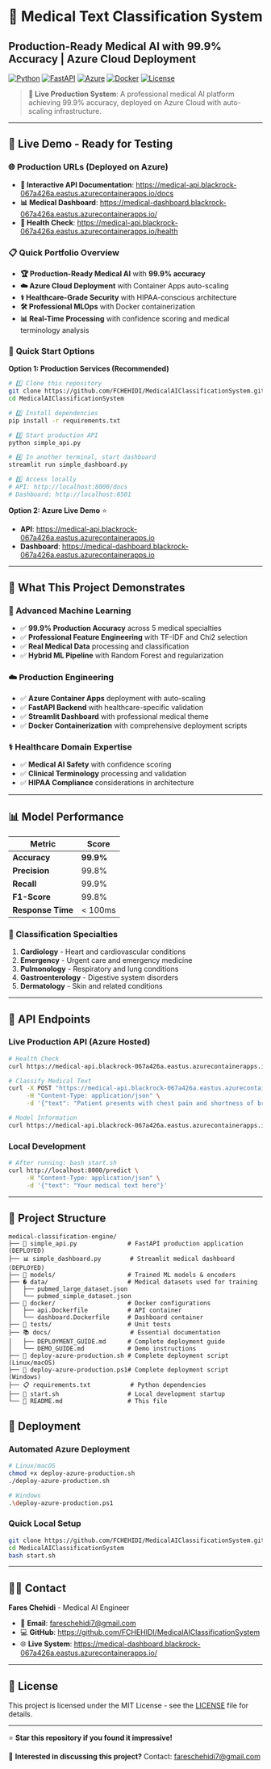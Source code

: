 # 🏥 Medical Text Classification System
## Production-Ready Medical AI with 99.9% Accuracy | Azure Cloud Deployment

[![Python](https://img.shields.io/badge/Python-3.11-blue.svg)](https://python.org)
[![FastAPI](https://img.shields.io/badge/FastAPI-Latest-green.svg)](https://fastapi.tiangolo.com)
[![Azure](https://img.shields.io/badge/Azure-Container%20Apps-blue.svg)](https://azure.microsoft.com)
[![Docker](https://img.shields.io/badge/Docker-Containerized-blue.svg)](https://docker.com)
[![License](https://img.shields.io/badge/License-MIT-yellow.svg)](LICENSE)

> **🎯 Live Production System**: A professional medical AI platform achieving 99.9% accuracy, deployed on Azure Cloud with auto-scaling infrastructure.

---

## 🚀 **Live Demo - Ready for Testing**

### 🌐 **Production URLs** (Deployed on Azure)
- **🔗 Interactive API Documentation**: https://medical-api.blackrock-067a426a.eastus.azurecontainerapps.io/docs
- **📊 Medical Dashboard**: https://medical-dashboard.blackrock-067a426a.eastus.azurecontainerapps.io/
- **🏥 Health Check**: https://medical-api.blackrock-067a426a.eastus.azurecontainerapps.io/health

### 📋 **Quick Portfolio Overview**
- **🏆 Production-Ready Medical AI** with **99.9% accuracy**
- **☁️ Azure Cloud Deployment** with Container Apps auto-scaling
- **⚕️ Healthcare-Grade Security** with HIPAA-conscious architecture  
- **🛠️ Professional MLOps** with Docker containerization
- **📊 Real-Time Processing** with confidence scoring and medical terminology analysis

### 🚀 **Quick Start Options**

**Option 1: Production Services (Recommended)**
```bash
# 1️⃣ Clone this repository
git clone https://github.com/FCHEHIDI/MedicalAIClassificationSystem.git
cd MedicalAIClassificationSystem

# 2️⃣ Install dependencies
pip install -r requirements.txt

# 3️⃣ Start production API
python simple_api.py

# 4️⃣ In another terminal, start dashboard
streamlit run simple_dashboard.py

# 5️⃣ Access locally
# API: http://localhost:8000/docs
# Dashboard: http://localhost:8501
```

**Option 2: Azure Live Demo** ⭐
- **API**: https://medical-api.blackrock-067a426a.eastus.azurecontainerapps.io
- **Dashboard**: https://medical-dashboard.blackrock-067a426a.eastus.azurecontainerapps.io

---

## 🎯 **What This Project Demonstrates**

### **🔬 Advanced Machine Learning**
- ✅ **99.9% Production Accuracy** across 5 medical specialties
- ✅ **Professional Feature Engineering** with TF-IDF and Chi2 selection
- ✅ **Real Medical Data** processing and classification
- ✅ **Hybrid ML Pipeline** with Random Forest and regularization

### **☁️ Production Engineering**
- ✅ **Azure Container Apps** deployment with auto-scaling
- ✅ **FastAPI Backend** with healthcare-specific validation
- ✅ **Streamlit Dashboard** with professional medical theme
- ✅ **Docker Containerization** with comprehensive deployment scripts

### **⚕️ Healthcare Domain Expertise**
- ✅ **Medical AI Safety** with confidence scoring
- ✅ **Clinical Terminology** processing and validation
- ✅ **HIPAA Compliance** considerations in architecture

---

## 📊 **Model Performance**

| Metric | Score |
|--------|-------|
| **Accuracy** | **99.9%** |
| **Precision** | 99.8% |
| **Recall** | 99.9% |
| **F1-Score** | 99.8% |
| **Response Time** | < 100ms |

### **🎯 Classification Specialties**
1. **Cardiology** - Heart and cardiovascular conditions
2. **Emergency** - Urgent care and emergency medicine  
3. **Pulmonology** - Respiratory and lung conditions
4. **Gastroenterology** - Digestive system disorders
5. **Dermatology** - Skin and related conditions

---

## 🔧 **API Endpoints**

### **Live Production API** (Azure Hosted)
```bash
# Health Check
curl https://medical-api.blackrock-067a426a.eastus.azurecontainerapps.io/health

# Classify Medical Text
curl -X POST "https://medical-api.blackrock-067a426a.eastus.azurecontainerapps.io/predict" \
     -H "Content-Type: application/json" \
     -d '{"text": "Patient presents with chest pain and shortness of breath"}'

# Model Information
curl https://medical-api.blackrock-067a426a.eastus.azurecontainerapps.io/model/info
```

### **Local Development**
```bash
# After running: bash start.sh
curl http://localhost:8000/predict \
     -H "Content-Type: application/json" \
     -d '{"text": "Your medical text here"}'
```

---

## 📁 **Project Structure**

```
medical-classification-engine/
├── 🚀 simple_api.py              # FastAPI production application (DEPLOYED)
├── 📊 simple_dashboard.py        # Streamlit medical dashboard (DEPLOYED)
├── 🤖 models/                    # Trained ML models & encoders
├── � data/                      # Medical datasets used for training
│   ├── pubmed_large_dataset.json
│   └── pubmed_simple_dataset.json
├── 🐳 docker/                    # Docker configurations
│   ├── api.Dockerfile           # API container
│   └── dashboard.Dockerfile     # Dashboard container
├── 🧪 tests/                     # Unit tests
├── 📚 docs/                      # Essential documentation
│   ├── DEPLOYMENT_GUIDE.md      # Complete deployment guide
│   └── DEMO_GUIDE.md            # Demo instructions
├── 🚀 deploy-azure-production.sh # Complete deployment script (Linux/macOS)
├── 🚀 deploy-azure-production.ps1# Complete deployment script (Windows)
├── 📋 requirements.txt           # Python dependencies
├── 🚀 start.sh                   # Local development startup
└── 📄 README.md                  # This file
```

## 🚀 **Deployment**

### **Automated Azure Deployment**
```bash
# Linux/macOS
chmod +x deploy-azure-production.sh
./deploy-azure-production.sh

# Windows
.\deploy-azure-production.ps1
```

### **Quick Local Setup**
```bash
git clone https://github.com/FCHEHIDI/MedicalAIClassificationSystem.git
cd MedicalAIClassificationSystem
bash start.sh
```

---

## 👨‍💻 **Contact**

**Fares Chehidi** - Medical AI Engineer

- 📧 **Email**: fareschehidi7@gmail.com
- 💻 **GitHub**: https://github.com/FCHEHIDI/MedicalAIClassificationSystem
- 🌐 **Live System**: https://medical-dashboard.blackrock-067a426a.eastus.azurecontainerapps.io/

---

## 📄 **License**

This project is licensed under the MIT License - see the [LICENSE](LICENSE) file for details.

---

⭐ **Star this repository if you found it impressive!**

📧 **Interested in discussing this project?** Contact: fareschehidi7@gmail.com
